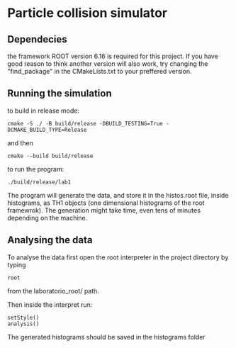 # Particle collision simulator
Dependecies
-----
the framework ROOT version 6.16 is required for this project. If you have good reason to think another version will also work, try changing the "find_package" in the CMakeLists.txt to your preffered version.

Running the simulation
-----
to build in release mode:

```
cmake -S ./ -B build/release -DBUILD_TESTING=True -DCMAKE_BUILD_TYPE=Release
```
and then 

```
cmake --build build/release
```
to run the program:
```
./build/release/lab1
```
The program will generate the data, and store it in the histos.root file, inside histograms, as TH1 objects (one dimensional histograms of the root framewrok). The generation might take time, even tens of minutes depending on the machine.

Analysing the data
-----
To analyse the data first open the root interpreter in the project directory by typing
```
root
```
from the laboratorio_root/ path.

Then inside the interpret run:

```
setStyle()
analysis()
```
The generated histograms should be saved in the histograms folder


